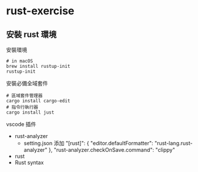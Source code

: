 # rust-exercise

## 安裝 rust 環境

安裝環境

```shell
# in macOS
brew install rustup-init
rustup-init
```

安裝必備全域套件

```shell
# 區域套件管理器
cargo install cargo-edit
# 指令行執行器
cargo install just
```

vscode 插件

- rust-analyzer
  - setting.json 添加
    "[rust]": {
    "editor.defaultFormatter": "rust-lang.rust-analyzer"
    },
    "rust-analyzer.checkOnSave.command": "clippy"
- rust
- Rust syntax
